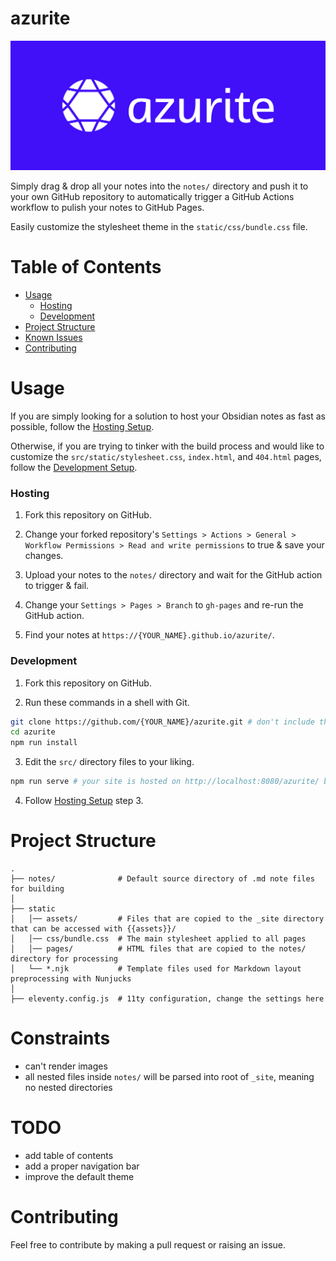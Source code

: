 # azurite

![](./assets/cover.png)

Simply drag & drop all your notes into the `notes/` directory and push it to your own GitHub repository to automatically trigger a GitHub Actions workflow to pulish your notes to GitHub Pages.

Easily customize the stylesheet theme in the `static/css/bundle.css` file.

# Table of Contents

- [Usage](https://github.com/Luzefiru/azurite/tree/main#usage)
  - [Hosting](https://github.com/Luzefiru/azurite/tree/main#hosting)
  - [Development](https://github.com/Luzefiru/azurite/tree/main#hosting)
- [Project Structure](https://github.com/Luzefiru/azurite/tree/main#project-structure)
- [Known Issues](https://github.com/Luzefiru/azurite/tree/main#known-issues)
- [Contributing](https://github.com/Luzefiru/azurite/tree/main#contributing)

# Usage

If you are simply looking for a solution to host your Obsidian notes as fast as possible, follow the [Hosting Setup](https://github.com/Luzefiru/azurite/tree/main#hosting).

Otherwise, if you are trying to tinker with the build process and would like to customize the `src/static/stylesheet.css`, `index.html`, and `404.html` pages, follow the [Development Setup](https://github.com/Luzefiru/azurite/tree/main#development).

### Hosting

1. Fork this repository on GitHub.

2. Change your forked repository's `Settings > Actions > General > Workflow Permissions > Read and write permissions` to true & save your changes.

3. Upload your notes to the `notes/` directory and wait for the GitHub action to trigger & fail.

4. Change your `Settings > Pages > Branch` to `gh-pages` and re-run the GitHub action.

5. Find your notes at `https://{YOUR_NAME}.github.io/azurite/`.

### Development

1. Fork this repository on GitHub.

2. Run these commands in a shell with Git.

```bash
git clone https://github.com/{YOUR_NAME}/azurite.git # don't include the { } characters
cd azurite
npm run install
```

3. Edit the `src/` directory files to your liking.

```bash
npm run serve # your site is hosted on http://localhost:8080/azurite/ by default
```

4. Follow [Hosting Setup](https://github.com/Luzefiru/azurite/tree/main#hosting) step 3.

# Project Structure

```
.
├── notes/              # Default source directory of .md note files for building
│
├── static
│   │── assets/         # Files that are copied to the _site directory that can be accessed with {{assets}}/
│   │── css/bundle.css  # The main stylesheet applied to all pages
│   │── pages/          # HTML files that are copied to the notes/ directory for processing
│   └── *.njk           # Template files used for Markdown layout preprocessing with Nunjucks
│
├── eleventy.config.js  # 11ty configuration, change the settings here
```

# Constraints

- can't render images
- all nested files inside `notes/` will be parsed into root of `_site`, meaning no nested directories

# TODO

- add table of contents
- add a proper navigation bar
- improve the default theme

# Contributing

Feel free to contribute by making a pull request or raising an issue.
